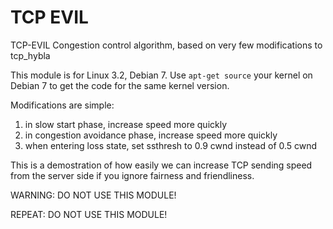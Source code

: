 TCP EVIL
========

TCP-EVIL Congestion control algorithm, based on very few modifications
to tcp_hybla

This module is for Linux 3.2, Debian 7. Use `apt-get source` your kernel
on Debian 7 to get the code for the same kernel version.

Modifications are simple:

1. in slow start phase, increase speed more quickly
2. in congestion avoidance phase, increase speed more quickly
3. when entering loss state, set ssthresh to 0.9 cwnd instead of 0.5 cwnd

This is a demostration of how easily we can increase TCP sending speed
from the server side if you ignore fairness and friendliness.


WARNING: DO NOT USE THIS MODULE!

REPEAT: DO NOT USE THIS MODULE!



